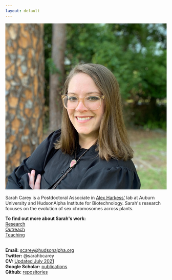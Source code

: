 ```yaml
---
layout: default
---
```


![Sarah](/Images/sarahcarey.jpeg)


Sarah Carey is a Postdoctoral Associate in [Alex Harkess'](https://www.hudsonalpha.org/faculty/alex-harkess/) lab at Auburn University and HudsonAlpha Institute for Biotechnology. Sarah's research focuses on the evolution of sex chromosomes across plants.<br/>

**To find out more about Sarah's work:**<br/>
[Research](./research.html)<br/>
[Outreach](./outreach.html)<br/>
[Teaching](./teaching.html)<br/><br/>



**Email:** scarey@hudsonalpha.org<br/>
**Twitter:** @sarahbcarey<br/>
**CV:** [Updated July 2021](./CV.html)<br/>
**Google Scholar:** [publications](https://scholar.google.com/citations?user=yIXDh60AAAAJ&hl=en)<br/>
**Github:** [repositories](https://github.com/sarahcarey)

